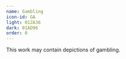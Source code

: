 ```yaml
---
name: Gambling
icon-id: GA
light: 012A36
dark: 01AD96
order: 0
---
```


This work may contain depictions of gambling.